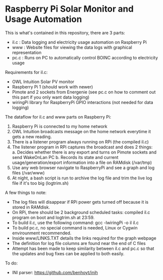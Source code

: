 # Raspberry Pi Solar Monitor and Usage Automation 

This is what's contained in this repository, there are 3 parts: 

- il.c : Data logging and electricity usage automation on Raspberry Pi 
- www : Website files for viewing the data logs with graphical representation 
- pc.c : Runs on PC to automatically control BOINC according to electricity usage 


Requirements for il.c: 

- OWL Intuition Solar PV monitor 
- Raspberry Pi 1 (should work with newer) 
- Pimote and 2 sockets from Energenie (see pc.c on how to comment out this part if you only want data logging) 
- wiringPi library for RaspberryPi GPIO interactions (not needed for data logging) 

The dataflow for il.c and www parts on Raspberry Pi: 

1. Raspberry Pi is connected to my home network 
2. OWL Intuition broadcasts message on the home network everytime it gets a new reading. 
3. There is a listener program always running on RPi (the compiled il.c) 
4. The listener program in RPi captures the broadcast and does 2 things:  
  a. Decides whether there is any export and turns on Pimote sockets and send WakeOnLan PC 
  b. Records its state and current usage/generation/export information into a file on RAMdisk (/var/tmp) 
5. Use any web browser navigate to RaspberryPi and see a graph and log files  (/var/www) 
6. At night, a bash script is run to archive the log file and trim the live log file if it's too big (logtrim.sh)

A few things to note: 

- The log files will disappear if RPi power gets turned off because it is stored in RAMdisk. 
- On RPi, there should be 2 background scheduled tasks: compiled il.c program on boot and logtrim.sh at 23:59. 
- To build il.c, use the following command: gcc -lwiringPi -o il il.c 
- To build pc.c, no special command is needed, Linux or Cygwin envirounment recommended. 
- Inside www/LINKS.TXT details the links required for the graph webpage 
- The definition for log file columns are found near the end of C files 
- Attempt has been made to keep similarity between il.c and pc.c so that the updates and bug fixes can be applied to both easily. 


To do:
- INI parser: https://github.com/benhoyt/inih
